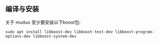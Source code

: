 ## 编译与安装

关于 muduo 至少要安装以下boost包:

```
sudo apt install libboost-dev libboost-test-dev libboost-program-options-dev libboost-system-dev
```